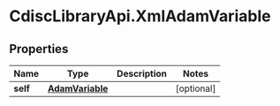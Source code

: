 # CdiscLibraryApi.XmlAdamVariable

## Properties

Name | Type | Description | Notes
------------ | ------------- | ------------- | -------------
**self** | [**AdamVariable**](AdamVariable.md) |  | [optional] 


